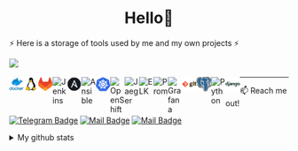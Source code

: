 <h1 align="center">Hello👋</h1>

<p>⚡ Here is a storage of tools used by me and my own projects ⚡</p>


![](https://img.shields.io/badge/Usual-tools-informational?style=flat&logo=<LOGO_NAME>&logoColor=white&color=2bbc8a)

<img align="left" alt="Docker" width="26px" src="https://raw.githubusercontent.com/github/explore/80688e429a7d4ef2fca1e82350fe8e3517d3494d/topics/docker/docker.png" />
<img align="left" alt="Linux" width="26px" src="https://raw.githubusercontent.com/github/explore/80688e429a7d4ef2fca1e82350fe8e3517d3494d/topics/linux/linux.png" />

<img align="left" alt="Gitlab" width="26px" src="https://raw.githubusercontent.com/github/explore/3f5c1e7d83bce81b0872ac88d46532515bdc88ef/topics/gitlab/gitlab.png" />
<img align="left" alt="Jenkins" width="26px" src="https://camo.githubusercontent.com/8e7972ca8bc09a517b2401df52d936ee5e1c713b9a37f46d81e7271bdf6e334b/68747470733a2f2f636c6f75646f67752e636f6d2f696d616765732f646f6775732f6a656e6b696e732e706e67" />
<img align="left" alt="Ansible" width="26px" src="https://raw.githubusercontent.com/github/explore/80688e429a7d4ef2fca1e82350fe8e3517d3494d/topics/ansible/ansible.png" />
<img align="left" alt="Ansible" width="26px" src="https://vectorlogoseek.com/wp-content/uploads/2019/01/puppet-vector-logo.png" />
<img align="left" alt="Kuber" width="26px" src="https://raw.githubusercontent.com/github/explore/80688e429a7d4ef2fca1e82350fe8e3517d3494d/topics/kubernetes/kubernetes.png" />
<img align="left" alt="OpenShift" width="26px" src="https://developers.redhat.com/sites/default/files/styles/article_feature/public/blog/2016/09/logotype_rh_openshift_wlogo_rgb_gray-e1507834693369.png?itok=MUEaXgbd" />

<img align="left" alt="Jaeger" width="26px" src="https://www.nicepng.com/png/detail/329-3294962_jaeger-tracing-logo.png" />
<img align="left" alt="ELK" width="26px" src="https://raw.githubusercontent.com/blacktop/docker-elastic-stack/master/docs/img/el_stack_logo.png" />
<img align="left" alt="Prom" width="26px" src="https://upload.wikimedia.org/wikipedia/commons/thumb/3/38/Prometheus_software_logo.svg/1200px-Prometheus_software_logo.svg.png" />
<img align="left" alt="Grafana" width="26px" src="https://upload.wikimedia.org/wikipedia/commons/9/9d/Grafana_logo.png" />

<img align="left" alt="Git" width="26px" src="https://raw.githubusercontent.com/github/explore/80688e429a7d4ef2fca1e82350fe8e3517d3494d/topics/git/git.png" />
<img align="left" alt="Postgre" width="26px" src="https://raw.githubusercontent.com/github/explore/80688e429a7d4ef2fca1e82350fe8e3517d3494d/topics/postgresql/postgresql.png" />

<img align="left" alt="Python" width="26px" src="https://camo.githubusercontent.com/f1ac9955f30176e6183aeeeac1b77354c7a132696fdc77c06ef0f0bec30f258c/68747470733a2f2f6861636b616461792e636f6d2f77702d636f6e74656e742f75706c6f6164732f323031392f30392f707974686f6e2d6c6f676f2e706e67" />
<img align="left" alt="Django" width="26px" src="https://raw.githubusercontent.com/github/explore/80688e429a7d4ef2fca1e82350fe8e3517d3494d/topics/django/django.png" />

<hr>


:mailbox: Reach me out!

[![Telegram Badge](https://img.shields.io/badge/-@IvanRezv-0e76a8?style=flat&labelColor=0e76a8&logo=telegram&logoColor=white)](https://tlgg.ru/@Ivan_Rezvetsov) [![Mail Badge](https://img.shields.io/badge/-IvanRezv-e84393?style=flat&labelColor=e84393&logo=habr&logoColor=white)](https://career.habr.com/ivanrezv) [![Mail Badge](https://img.shields.io/badge/-Gmailbox-c0392b?style=flat&labelColor=c0392b&logo=gmail&logoColor=white)](mailto:ivanrezv@icloud.com)


<details>
<summary>
  My github stats
</summary>

<br >
  
#### Github Stats
  
![Ipenywis's github stats](https://github-readme-stats.vercel.app/api?username=IvanRezv&count_private=true&theme=tokyonight&hide=contribs,prs) 
  
[![Top Langs](https://github-readme-stats.vercel.app/api/top-langs/?username=IvanRezv&layout=compact)](https://github.com/anuraghazra/github-readme-stats)<br>
  
![visitors](https://visitor-badge.glitch.me/badge?page_id=IvanRezv.IvanRezv)

</details>
